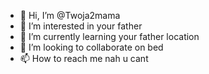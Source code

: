 - 👋 Hi, I’m @Twoja2mama
- 👀 I’m interested in your father
- 🌱 I’m currently learning your father location
- 💞️ I’m looking to collaborate on bed
- 📫 How to reach me nah u cant

<!---
Twoja2mama/Twoja2mama is a ✨ special ✨ repository because its `README.md` (this file) appears on your GitHub profile.
You can click the Preview link to take a look at your changes.
--->
